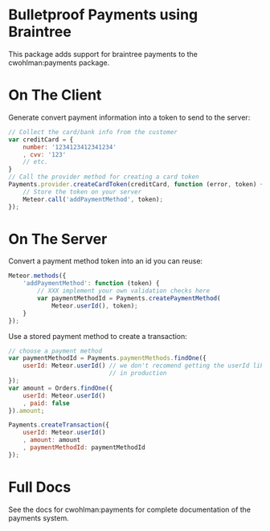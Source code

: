 Bulletproof Payments using Braintree
====================

This package adds support for braintree payments to the cwohlman:payments package.

On The Client
====================

Generate convert payment information into a token to send to the server:

```javascript
// Collect the card/bank info from the customer
var creditCard = {
    number: '1234123412341234'
    , cvv: '123'
    // etc.
}
// Call the provider method for creating a card token
Payments.provider.createCardToken(creditCard, function (error, token) {
    // Store the token on your server
    Meteor.call('addPaymentMethod', token);
});
```

On The Server
====================

Convert a payment method token into an id you can reuse:

```javascript
Meteor.methods({
    'addPaymentMethod': function (token) {
        // XXX implement your own validation checks here
        var paymentMethodId = Payments.createPaymentMethod(
            Meteor.userId(), token);
    }
});
```

Use a stored payment method to create a transaction:

```javascript
// choose a payment method
var paymentMethodId = Payments.paymentMethods.findOne({
    userId: Meteor.userId() // we don't recomend getting the userId like this
                            // in production
});
var amount = Orders.findOne({
    userId: Meteor.userId()
    , paid: false
}).amount;

Payments.createTransaction({
    userId: Meteor.userId()
    , amount: amount
    , paymentMethodId: paymentMethodId
});
```

Full Docs
===================

See the docs for cwohlman:payments for complete documentation of the payments system.


